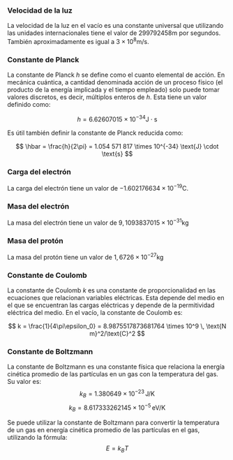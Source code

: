 
### Velocidad de la luz  

La velocidad de la luz en el vacío es una constante universal que utilizando las unidades internacionales tiene el valor de $299 792 458 \text{m}$ por segundos. También aproximadamente es igual a $3 \times 10^8 \text{m/s}$.

### Constante de Planck

  

La constante de Planck $h$ se define como el cuanto elemental de acción. En mecánica cuántica, a cantidad denominada acción de un proceso físico (el producto de la energía implicada y el tiempo empleado) solo puede tomar valores discretos, es decir, múltiplos enteros de $h$. Esta tiene un valor definido como:

$$ 
h = 6.626 070 15 \times 10^{-34} \text{J} \cdot \text{s}
$$

  Es útil también definir la constante de Planck reducida como:

$$ \hbar = \frac{h}{2\pi} = 1.054 571 817 \times 10^{-34} \text{J} \cdot \text{s} $$
### Carga del electrón

La carga del electrón tiene un valor de $-1.602176634 \times 10^{-19} \text{C}$.
### Masa del electrón

La masa del electrón tiene un valor de $9,109 383 701 5 \times 10^{−31} \text{kg}$
### Masa del protón

La masa del protón tiene un valor de $1,6726 \times 10^{−27} \text{kg}$

### Constante de Coulomb

La constante de Coulomb $k$ es una constante de proporcionalidad en las ecuaciones que relacionan variables eléctricas. Esta depende del medio en el que se encuentran las cargas eléctricas y depende de la permitividad eléctrica del medio. En el vacío, la constante de Coulomb es:
  
$$ 
k = \frac{1}{4\pi\epsilon_0} = 8.9875517873681764 \times 10^9 \, \text{N m}^2/\text{C}^2 
$$

### Constante de Boltzmann

La constante de Boltzmann es una constante física que relaciona la energía cinética promedio de las partículas en un gas con la temperatura del gas. Su valor es:
$$ k_B = 1.380649 \times 10^{-23} \, \text{J/K} $$
$$ k_B = 8.617333262145 \times 10^{-5} \, \text{eV/K} $$

Se puede utilizar la constante de Boltzmann para convertir la temperatura de un gas en energía cinética promedio de las partículas en el gas, utilizando la fórmula:
$$ E = k_BT $$
